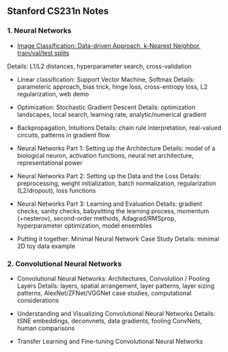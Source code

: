 ## Stanford CS231n Notes

### 1. Neural Networks
- [Image Classification: Data-driven Approach, k-Nearest Neighbor, train/val/test splits](https://github.com/zenilton-patrocinio/i2dl/blob/master/classification.md)

Details: L1/L2 distances, hyperparameter search, cross-validation

- Linear classification: Support Vector Machine, Softmax
Details: parameteric approach, bias trick, hinge loss, cross-entropy loss, L2 regularization, web demo

- Optimization: Stochastic Gradient Descent
Details: optimization landscapes, local search, learning rate, analytic/numerical gradient

- Backpropagation, Intuitions
Details: chain rule interpretation, real-valued circuits, patterns in gradient flow

- Neural Networks Part 1: Setting up the Architecture
Details: model of a biological neuron, activation functions, neural net architecture, representational power

- Neural Networks Part 2: Setting up the Data and the Loss
Details: preprocessing, weight initialization, batch normalization, regularization (L2/dropout), loss functions

- Neural Networks Part 3: Learning and Evaluation
Details: gradient checks, sanity checks, babysitting the learning process, momentum (+nesterov), second-order methods, Adagrad/RMSprop, hyperparameter optimization, model ensembles

- Putting it together: Minimal Neural Network Case Study
Details: minimal 2D toy data example

### 2. Convolutional Neural Networks
- Convolutional Neural Networks: Architectures, Convolution / Pooling Layers
Details: layers, spatial arrangement, layer patterns, layer sizing patterns, AlexNet/ZFNet/VGGNet case studies, computational considerations

- Understanding and Visualizing Convolutional Neural Networks
Details: tSNE embeddings, deconvnets, data gradients, fooling ConvNets, human comparisons

- Transfer Learning and Fine-tuning Convolutional Neural Networks

<!--stackedit_data:
eyJoaXN0b3J5IjpbLTk0NzgzMjU3OF19
-->
